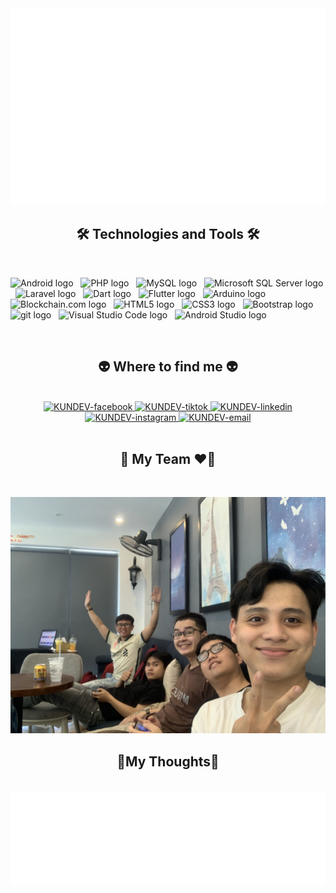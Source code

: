 
<a href="#" target="_blank">
  <img src="svg/kundev.svg" width="1200" alt="Kundev" />
</a>

<h2 align="center">🛠 Technologies and Tools 🛠</h2>
<br>

<span><img src="https://img.shields.io/badge/Android-282C34?logo=android&logoColor=3DDC84" alt="Android logo" title="Android" height="25" /></span>
&nbsp;
<span><img src="https://img.shields.io/badge/PHP-282C34?logo=php&logoColor=777BB4" alt="PHP logo" title="PHP" height="25" /></span>
&nbsp;
<span><img src="https://img.shields.io/badge/MySQL-282C34?logo=mySQL&logoColor=4479A1" alt="MySQL logo" title="MySQL" height="25" /></span>
&nbsp;
<span><img src="https://img.shields.io/badge/Microsoft SQL Server-282C34?logo=microsoft SQL Server&logoColor=CC2927" alt="Microsoft SQL Server logo" title="Microsoft SQL Server" height="25" /></span>
&nbsp;
<span><img src="https://img.shields.io/badge/Laravel-282C34?logo=laravel&logoColor=FF2D20" alt="Laravel logo" title="Laravel" height="25" /></span>
&nbsp;
<span><img src="https://img.shields.io/badge/Dart-282C34?logo=dart&logoColor=0175C2" alt="Dart logo" title="Dart" height="25" /></span>
&nbsp;
<span><img src="https://img.shields.io/badge/Flutter-282C34?logo=flutter&logoColor=02569B" alt="Flutter logo" title="Flutter" height="25" /></span>
&nbsp;
<span><img src="https://img.shields.io/badge/Arduino-282C34?logo=arduino&logoColor=47A248" alt="Arduino logo" title="Arduino" height="25" /></span>
&nbsp;
<span><img src="https://img.shields.io/badge/Blockchain-282C34?logo=Blockchain.com&logoColor=38B2AC" alt="Blockchain.com logo" title="Blockchain.com" height="25" /></span>
&nbsp;
<span><img src="https://img.shields.io/badge/HTML5-282C34?logo=html5&logoColor=E34F26" alt="HTML5 logo" title="HTML5" height="25" /></span>
&nbsp;
<span><img src="https://img.shields.io/badge/CSS3-282C34?logo=css3&logoColor=1572B6" alt="CSS3 logo" title="CSS3" height="25" /></span>
&nbsp;
<span><img src="https://img.shields.io/badge/Bootstrap-282C34?logo=bootstrap&logoColor=7952B3" alt="Bootstrap logo" title="Bootstrap" height="25" /></span>
&nbsp;
<span><img src="https://img.shields.io/badge/git-282C34?logo=git&logoColor=F05032" alt="git logo" title="git" height="25" /></span>
&nbsp;
<span><img src="https://img.shields.io/badge/VS%20Code-282C34?logo=visual-studio-code&logoColor=007ACC" alt="Visual Studio Code logo" title="Visual Studio Code" height="25" /></span>
&nbsp;
<span><img src="https://img.shields.io/badge/Android Studio-282C34?logo=Android Studio&logoColor=3DDC84" alt="Android Studio logo" title="Android Studio" height="25" /></span>
&nbsp;



<br>
<h2 align="center">👽 Where to find me 👽</h2>
<br>

<div align="center">
  <a href="https://www.facebook.com/TranCuong510" target="blank">
    <img src="https://img.icons8.com/bubbles/100/000000/facebook-new.png" alt="KUNDEV-facebook" />
  </a>
  <a href="https://www.tiktok.com/@cuong.cuong1?_t=8Vn0ZPGZPjl&_r=1" target="blank">
    <img src="https://img.icons8.com/bubbles/100/000000/tiktok.png" alt="KUNDEV-tiktok" />
  </a>
  <a href="https://www.linkedin.com/in/c%C6%B0%E1%BB%9Dng-tr%E1%BA%A7n-086785220/" target="blank">
    <img src="https://img.icons8.com/bubbles/100/000000/linkedin.png" alt="KUNDEV-linkedin" />
  </a>
  <a href="https://www.instagram.com/cuongdzyyy/" target="blank">
    <img src="https://img.icons8.com/bubbles/100/000000/instagram.png" alt="KUNDEV-instagram" />
  </a>
  <a href="mailto:" target="top">
    <img src="https://img.icons8.com/bubbles/100/000000/apple-mail.png" alt="KUNDEV-email" />
  </a>
</div>

<br>

<h2 align="center">📖 My Team ❤📖</h2>
<br>

<p>
  
</p>
<a href="#" target="_blank">
  <img src="images/z3732341193387_8b3cad49731f489741a2184a94ed42df.jpg" width="1200" alt="KunDEV" />

</a>

<br>
<h2 align="center">📑My Thoughts📑</h2>
<br>
<a href="#" target="_blank">
  <img src="svg/MyThoughts.svg" width="846" height="150" alt="KunDEV" />
</a>

